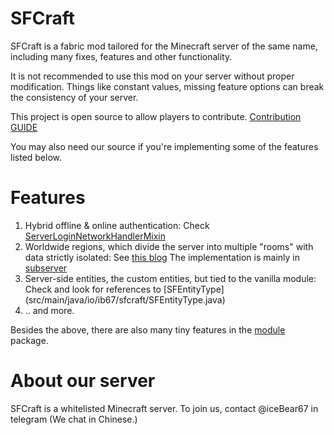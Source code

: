 # SFCraft

SFCraft is a fabric mod tailored for the Minecraft server of the same name, including many fixes, features and other functionality.

It is not recommended to use this mod on your server without proper modification. Things like constant values, missing feature options can break the consistency of your server.

This project is open source to allow players to contribute. [Contribution GUIDE](./CONTRIBUTING.md)

You may also need our source if you're implementing some of the features listed below.

# Features

1. Hybrid offline & online authentication: Check [ServerLoginNetworkHandlerMixin](src/main/java/io/ib67/sfcraft/mixin/server/ServerLoginNetworkHandlerMixin.java)
2. Worldwide regions, which divide the server into multiple "rooms" with data strictly isolated: See [this blog](https://blog.0w0.ing/2024/07/17/multiserver-based-on-one-utilizing-transfer/)
  The implementation is mainly in [subserver](src/main/java/io/ib67/sfcraft/mixin/server/subserver/)
3. Server-side entities, the custom entities, but tied to the vanilla module: Check and look for references to [SFEntityType] (src/main/java/io/ib67/sfcraft/SFEntityType.java)
4. .. and more.

Besides the above, there are also many tiny features in the [module](src/main/java/io/ib67/sfcraft/module/) package.

# About our server

SFCraft is a whitelisted Minecraft server. To join us, contact @iceBear67 in telegram (We chat in Chinese.)
